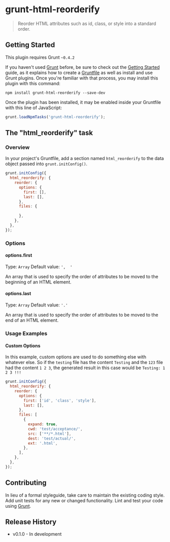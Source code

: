 # grunt-html-reorderify

> Reorder HTML attributes such as id, class, or style into a standard order.

## Getting Started
This plugin requires Grunt `~0.4.2`

If you haven't used [Grunt](http://gruntjs.com/) before, be sure to check out the [Getting Started](http://gruntjs.com/getting-started) guide, as it explains how to create a [Gruntfile](http://gruntjs.com/sample-gruntfile) as well as install and use Grunt plugins. Once you're familiar with that process, you may install this plugin with this command:

```shell
npm install grunt-html-reorderify --save-dev
```

Once the plugin has been installed, it may be enabled inside your Gruntfile with this line of JavaScript:

```js
grunt.loadNpmTasks('grunt-html-reorderify');
```

## The "html_reorderify" task

### Overview
In your project's Gruntfile, add a section named `html_reorderify` to the data object passed into `grunt.initConfig()`.

```js
grunt.initConfig({
  html_reorderify: {
    reorder: {
      options: {
        first: [],
        last: [],
      },
      files: {
        
      },
    },
  },
});
```

### Options

#### options.first
Type: `Array`
Default value: `',  '`

An array that is used to specify the order of attributes to be moved to the beginning of an HTML element.

#### options.last
Type: `Array`
Default value: `'.'`

An array that is used to specify the order of attributes to be moved to the end of an HTML element.

### Usage Examples

#### Custom Options
In this example, custom options are used to do something else with whatever else. So if the `testing` file has the content `Testing` and the `123` file had the content `1 2 3`, the generated result in this case would be `Testing: 1 2 3 !!!`

```js
grunt.initConfig({
  html_reorderify: {
    reorder: {
      options: {
        first: ['id', 'class', 'style'],
        last: [],
      },
      files: [
        {
          expand: true,
          cwd: 'test/acceptance/',
          src: ['**/*.html'],
          dest: 'test/actual/',
          ext: '.html',
        },
      ],
    },
  },
});
```

## Contributing
In lieu of a formal styleguide, take care to maintain the existing coding style. Add unit tests for any new or changed functionality. Lint and test your code using [Grunt](http://gruntjs.com/).

## Release History

* v0.1.0 - In development